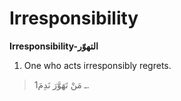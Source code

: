 Irresponsibility
================

**Irresponsibility-التهوّر**

1. One who acts irresponsibly regrets.

> 1ـ مَنْ تَهَوَّرَ نَدِمَ.


